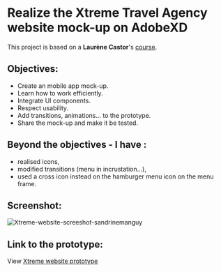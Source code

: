 # Realize the Xtreme Travel Agency website mock-up on AdobeXD
This project is based on a **Laurène Castor**'s [course](https://openclassrooms.com/fr/courses/3014016-realisez-la-maquette-d-une-application-mobile-avec-adobe-xd).

## Objectives:
*  Create an mobile app mock-up.
*  Learn how to work efficiently.
*  Integrate UI components.
*  Respect usability.
*  Add transitions, animations... to the prototype.
*  Share the mock-up and make it be tested.

## Beyond the objectives - I have :
*  realised icons,
*  modified transitions (menu in incrustation...),
*  used a cross icon instead on the hamburger menu icon on the menu frame.

## Screenshot:
![Xtreme-website-screeshot-sandrinemanguy]()

## Link to the prototype:
View [Xtreme website prototype](https://xd.adobe.com/view/bc0da935-a16b-4a12-99e3-85e0b7122110-e95e/?fullscreen)
